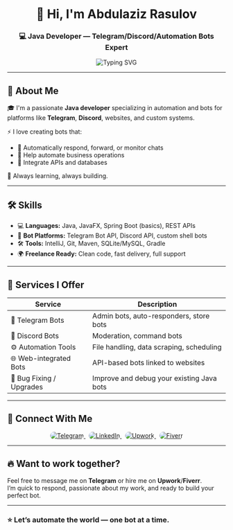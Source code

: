 <!-- Profile Header -->
<h1 align="center">👋 Hi, I'm Abdulaziz Rasulov</h1>
<h3 align="center">💻 Java Developer — Telegram/Discord/Automation Bots Expert</h3>

<p align="center">
  <img src="https://readme-typing-svg.herokuapp.com?font=Fira+Code&weight=500&pause=1000&center=true&vCenter=true&width=435&lines=Building+Powerful+Java+Bots+🚀;Telegram+%7C+Discord+%7C+Custom+Bots;Upwork+%7C+Fiverr+Freelancer+🤝" alt="Typing SVG" />
</p>

---

## 📌 About Me

🎓 I'm a passionate **Java developer** specializing in automation and bots for platforms like **Telegram**, **Discord**, websites, and custom systems.

⚡ I love creating bots that:
- 📲 Automatically respond, forward, or monitor chats
- 🛒 Help automate business operations
- 🔗 Integrate APIs and databases

🧠 Always learning, always building.

---

## 🛠 Skills

- 💻 **Languages:** Java, JavaFX, Spring Boot (basics), REST APIs  
- 🤖 **Bot Platforms:** Telegram Bot API, Discord API, custom shell bots  
- 🛠 **Tools:** IntelliJ, Git, Maven, SQLite/MySQL, Gradle  
- 🌍 **Freelance Ready:** Clean code, fast delivery, full support  

---

## 🧾 Services I Offer

| Service                     | Description                                   |
|----------------------------|-----------------------------------------------|
| 🤖 Telegram Bots           | Admin bots, auto-responders, store bots       |
| 🧵 Discord Bots            | Moderation, command bots                      |
| ⚙️ Automation Tools        | File handling, data scraping, scheduling      |
| 🌐 Web-integrated Bots     | API-based bots linked to websites             |
| 🧪 Bug Fixing / Upgrades   | Improve and debug your existing Java bots     |

---

## 📲 Connect With Me

<p align="center">
  <a href="https://t.me/funny_aza" target="_blank">
    <img src="https://img.shields.io/badge/Telegram-🔵%20funny_aza-111827?style=for-the-badge&logo=telegram&logoColor=cyan&labelColor=111827&color=purple" alt="Telegram" style="border-radius:20px"/>
  </a>&nbsp;
  <a href="https://www.linkedin.com/in/abdulaziz-rasulov-b1850721b/" target="_blank">
    <img src="https://img.shields.io/badge/LinkedIn-🔹%20Abdulaziz%20Rasulov-111827?style=for-the-badge&logo=linkedin&logoColor=deepskyblue&labelColor=111827&color=purple" alt="LinkedIn" style="border-radius:20px"/>
  </a>&nbsp;
  <a href="https://www.upwork.com/freelancers/~0177f85724f28c5739" target="_blank">
    <img src="https://img.shields.io/badge/Upwork-💼%20Hire%20Me-111827?style=for-the-badge&logo=upwork&logoColor=lime&labelColor=111827&color=purple" alt="Upwork" style="border-radius:20px"/>
  </a>&nbsp;
  <a href="https://www.fiverr.com/aziz_rasulov" target="_blank">
    <img src="https://img.shields.io/badge/Fiverr-💚%20aziz_rasulov-111827?style=for-the-badge&logo=fiverr&logoColor=lime&labelColor=111827&color=purple" alt="Fiverr" style="border-radius:20px"/>
  </a>
</p>

---

## 🔥 Want to work together?

Feel free to message me on **Telegram** or hire me on **Upwork**/**Fiverr**.  
I’m quick to respond, passionate about my work, and ready to build your perfect bot.

---

### ⭐ Let’s automate the world — one bot at a time.
